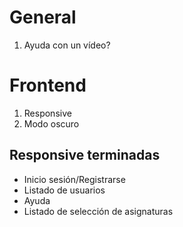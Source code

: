 # General
1. Ayuda con un vídeo?

# Frontend
1. Responsive
2. Modo oscuro

## Responsive terminadas
- Inicio sesión/Registrarse
- Listado de usuarios
- Ayuda
- Listado de selección de asignaturas
